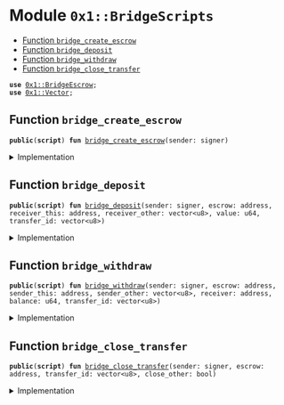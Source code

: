
<a name="0x1_BridgeScripts"></a>

# Module `0x1::BridgeScripts`



-  [Function `bridge_create_escrow`](#0x1_BridgeScripts_bridge_create_escrow)
-  [Function `bridge_deposit`](#0x1_BridgeScripts_bridge_deposit)
-  [Function `bridge_withdraw`](#0x1_BridgeScripts_bridge_withdraw)
-  [Function `bridge_close_transfer`](#0x1_BridgeScripts_bridge_close_transfer)


<pre><code><b>use</b> <a href="BridgeEscrow.md#0x1_BridgeEscrow">0x1::BridgeEscrow</a>;
<b>use</b> <a href="../../../../../../move-stdlib/docs/Vector.md#0x1_Vector">0x1::Vector</a>;
</code></pre>



<a name="0x1_BridgeScripts_bridge_create_escrow"></a>

## Function `bridge_create_escrow`



<pre><code><b>public</b>(<b>script</b>) <b>fun</b> <a href="ol_bridge.md#0x1_BridgeScripts_bridge_create_escrow">bridge_create_escrow</a>(sender: signer)
</code></pre>



<details>
<summary>Implementation</summary>


<pre><code><b>public</b>(<b>script</b>) <b>fun</b> <a href="ol_bridge.md#0x1_BridgeScripts_bridge_create_escrow">bridge_create_escrow</a>(
    sender: signer,
) {
    <a href="BridgeEscrow.md#0x1_BridgeEscrow_initialize_escrow">BridgeEscrow::initialize_escrow</a>(&sender);
}
</code></pre>



</details>

<a name="0x1_BridgeScripts_bridge_deposit"></a>

## Function `bridge_deposit`



<pre><code><b>public</b>(<b>script</b>) <b>fun</b> <a href="ol_bridge.md#0x1_BridgeScripts_bridge_deposit">bridge_deposit</a>(sender: signer, escrow: address, receiver_this: address, receiver_other: vector&lt;u8&gt;, value: u64, transfer_id: vector&lt;u8&gt;)
</code></pre>



<details>
<summary>Implementation</summary>


<pre><code><b>public</b>(<b>script</b>) <b>fun</b> <a href="ol_bridge.md#0x1_BridgeScripts_bridge_deposit">bridge_deposit</a>(
    sender: signer,
    escrow: address,
    receiver_this: address,
    receiver_other: vector&lt;u8&gt;,
    value: u64,
    transfer_id: vector&lt;u8&gt;,
) {
    <b>if</b> (<a href="../../../../../../move-stdlib/docs/Vector.md#0x1_Vector_length">Vector::length</a>(&receiver_other) == 0) {
        <a href="BridgeEscrow.md#0x1_BridgeEscrow_create_transfer_account_this">BridgeEscrow::create_transfer_account_this</a>(escrow, &sender, receiver_this, value, transfer_id);
    } <b>else</b> {
        <a href="BridgeEscrow.md#0x1_BridgeEscrow_create_transfer_account">BridgeEscrow::create_transfer_account</a>(escrow, &sender, receiver_other, value, transfer_id);
    }
}
</code></pre>



</details>

<a name="0x1_BridgeScripts_bridge_withdraw"></a>

## Function `bridge_withdraw`



<pre><code><b>public</b>(<b>script</b>) <b>fun</b> <a href="ol_bridge.md#0x1_BridgeScripts_bridge_withdraw">bridge_withdraw</a>(sender: signer, escrow: address, sender_this: address, sender_other: vector&lt;u8&gt;, receiver: address, balance: u64, transfer_id: vector&lt;u8&gt;)
</code></pre>



<details>
<summary>Implementation</summary>


<pre><code><b>public</b>(<b>script</b>) <b>fun</b> <a href="ol_bridge.md#0x1_BridgeScripts_bridge_withdraw">bridge_withdraw</a>(
    sender: signer,
    escrow: address,
    sender_this: address,
    sender_other: vector&lt;u8&gt;,
    receiver: address,
    balance: u64,
    transfer_id: vector&lt;u8&gt;,
) {
    <b>if</b> (<a href="../../../../../../move-stdlib/docs/Vector.md#0x1_Vector_length">Vector::length</a>(&sender_other) == 0) {
        <a href="BridgeEscrow.md#0x1_BridgeEscrow_withdraw_from_escrow_this">BridgeEscrow::withdraw_from_escrow_this</a>(&sender, escrow,
            sender_this,
            receiver, // receiver
            balance, // balance
            transfer_id, // transfer_id
        );
    } <b>else</b> {
        <a href="BridgeEscrow.md#0x1_BridgeEscrow_withdraw_from_escrow">BridgeEscrow::withdraw_from_escrow</a>(&sender, escrow,
            sender_other,
            receiver, // receiver
            balance, // balance
            transfer_id, // transfer_id
        );
    }
}
</code></pre>



</details>

<a name="0x1_BridgeScripts_bridge_close_transfer"></a>

## Function `bridge_close_transfer`



<pre><code><b>public</b>(<b>script</b>) <b>fun</b> <a href="ol_bridge.md#0x1_BridgeScripts_bridge_close_transfer">bridge_close_transfer</a>(sender: signer, escrow: address, transfer_id: vector&lt;u8&gt;, close_other: bool)
</code></pre>



<details>
<summary>Implementation</summary>


<pre><code><b>public</b>(<b>script</b>) <b>fun</b> <a href="ol_bridge.md#0x1_BridgeScripts_bridge_close_transfer">bridge_close_transfer</a>(
    sender: signer,
    escrow: address,
    transfer_id: vector&lt;u8&gt;,
    close_other: bool,
) {
    <b>if</b> (!close_other) {
        <a href="BridgeEscrow.md#0x1_BridgeEscrow_delete_transfer_account">BridgeEscrow::delete_transfer_account</a>( & sender, escrow, &transfer_id);
    } <b>else</b> {
        <a href="BridgeEscrow.md#0x1_BridgeEscrow_delete_unlocked">BridgeEscrow::delete_unlocked</a>( & sender, escrow, &transfer_id);
    }
}
</code></pre>



</details>


[//]: # ("File containing references which can be used from documentation")
[ACCESS_CONTROL]: https://github.com/diem/dip/blob/main/dips/dip-2.md
[ROLE]: https://github.com/diem/dip/blob/main/dips/dip-2.md#roles
[PERMISSION]: https://github.com/diem/dip/blob/main/dips/dip-2.md#permissions
